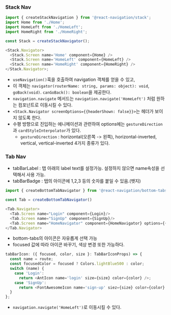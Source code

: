 ### Stack Nav

```js
import { createStackNavigation } from '@react-navigation/stack';
import Home from './Home';
import HomeLeft from './HomeLeft';
import HomeRight from './HomeRight';

const Stack = createStackNavigator();

<Stack.Navigator>
  <Stack.Screen name='Home' component={Home} />
  <Stack.Screen name='HomeLeft' component={HomeLeft} />
  <Stack.Screen name='HomeRight' component={HomeRight} />
</Stack.Navigator>;
```

- `useNavigation()`훅을 호출하여 navigation 객체를 얻을 수 있고,
- 이 객체는 `navigator(routerName: string, params: object): void`, `goBack(void)`. `canGoBack(): boolean`을 제공한다.
- `navigation.navigate` 메서드는 `navigation.navigate('HomeLeft')` 처럼 원하는 컴포넌트로 이동시킬 수 있다.
- `<Stack.Navigator screenOptions={{headerShown: false}}>`는 헤더가 보이지 않도록 한다.
- 수평 방향으로 진입하는 에니메이션과 관련하여 options에는 `gestureDirection`과 `cardStyleInterpolator`가 있다.
  - `gestureDirection` : horizontal(오른쪽 -> 왼쪽), horizontal-inverted, vertical, vertical-inverted 4가지 종류가 있다.

### Tab Nav

- tabBarLabel : 탭 아래의 label text를 설정가능. 설정하지 않으면 name속성을 선택해서 사용 가능.
- tabBarBadge : 탭의 아이콘에 1,2,3 등의 숫자를 붙일 수 있음.(뱃지)

```js
import { createBottomTabNavigator } from '@react-navigation/bottom-tabs'

const Tab = createBottomTabNavigator()

<Tab.Navigator>
  <Tab.Screen name="Login" component={Login}/>
  <Tab.Screen name="SignUp" component={SignUp}/>
  <Tab.Screen name="HomeNavigator" component={HomeNavigator} options={{tabBarLabel: 'Home', tabBadge: 3}}/>
</Tab.Navigator>
```

- bottom-tabs의 아이콘은 자유롭게 선택 가능
- focused 값에 따라 아이콘 바꾸기, 색상 변경 또한 가능하다.

```js
tabBarIcon: ({ focused, color, size }: TabBarIconProps) => {
  const name = route;
  const focusedColor = focused ? Colors.lightBlue500 : color;
  switch (name) {
    case 'Login':
      return <AntIcon name='login' size={size} color={color} />;
    case 'SignUp':
      return <FontAwesomeIcon name='sign-up' siez={size} color={color} />;
  }
};
```

- `navigation.navigate('HomeLeft')`로 이동시킬 수 있다.
